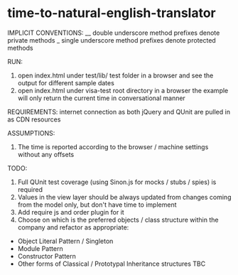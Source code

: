 time-to-natural-english-translator
=========
IMPLICIT CONVENTIONS:
__ double underscore method prefixes denote private methods
_ single underscore method prefixes denote protected methods

RUN:
1. open index.html under test/lib/ test folder in a browser and see the output for different sample dates
2. open index.html under visa-test root directory in a browser  the example will only return the current time in conversational manner

REQUIREMENTS:
internet connection as both jQuery and QUnit are pulled in as CDN resources

ASSUMPTIONS:
1. The time is reported according to the browser / machine settings without any offsets

TODO:
1. Full QUnit test coverage (using Sinon.js for mocks / stubs / spies) is required
2. Values in the view layer should be always updated from changes coming from the model only, but don't have time to implement
3. Add require js and order plugin for it
4. Choose on which is the preferred objects / class structure within the company and refactor as appropriate:
  - Object Literal Pattern / Singleton
  - Module Pattern
  - Constructor Pattern
  - Other forms of Classical / Prototypal Inheritance structures TBC